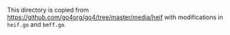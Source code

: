 This directory is copied from https://github.com/go4org/go4/tree/master/media/heif with modifications in `heif.go` and `bmff.go`.

